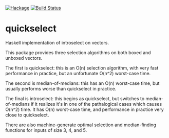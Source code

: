 [![Hackage](https://img.shields.io/hackage/v/quickselect.svg)](http://hackage.haskell.org/package/quickselect) [![Build Status](https://travis-ci.org/oisdk/quickselect.svg?branch=master)](https://travis-ci.org/oisdk/quickselect)

# quickselect

Haskell implementation of introselect on vectors.

This package provides three selection algorithms on both boxed and unboxed vectors.

The first is quickselect: this is an O(n) selection algorithm, with very fast performance in practice, but an unfortunate O(n^2) worst-case time.

The second is median-of-medians: this has an O(n) worst-case time, but usually performs worse than quickselect in practice.

The final is introselect: this begins as quickselect, but switches to median-of-medians if it realizes it's in one of the pathalogical cases which causes O(n^2) time. It has O(n) worst-case time, and performance in practice very close to quickselect.

There are also machine-generate optimal selection and median-finding functions for inputs of size 3, 4, and 5.
